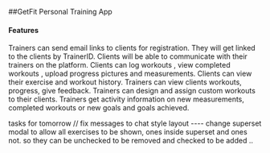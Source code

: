 ##GetFit Personal Training App

#### Features

Trainers can send email links to clients for registration. They will get linked to the clients by TrainerID.
Clients will be able to communicate with their trainers on the platform.
Clients can log workouts , view completed workouts , upload progress pictures and measurements. 
Clients can view their exercise and workout history. 
Trainers can view clients workouts,  progress, give feedback.
Trainers can design and assign custom workouts to their clients. 
Trainers get activity information on new measurements, completed workouts or new goals and goals achieved.


 




tasks for tomorrow 
// fix messages to chat style layout
---- change superset modal to allow all exercises to be shown, ones inside superset and ones not. so they can be unchecked to be removed and checked to be added .. 

